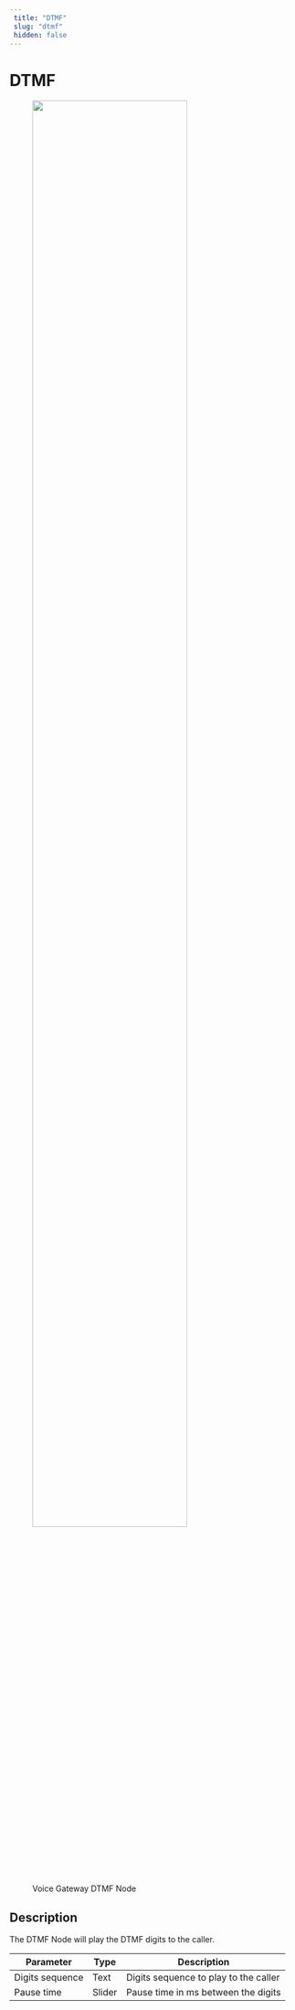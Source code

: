 ```yaml
---
 title: "DTMF" 
 slug: "dtmf" 
 hidden: false 
---
```

# DTMF

<figure>
  <img class="image-center" src="{{config.site_url}}ai/flow-nodes/images/vg/dtmf.png" width="80%" />
  <figcaption>Voice Gateway DTMF Node</figcaption>
</figure>

## Description
<div class="divider"></div>
The DTMF Node will play the DTMF digits to the caller.

| Parameter       | Type   | Description                           |
|-----------------|--------|---------------------------------------|
| Digits sequence | Text   | Digits sequence to play to the caller |
| Pause time      | Slider | Pause time in ms between the digits   |  